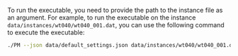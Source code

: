 To run the executable, you need to provide the path to the instance file as an argument. For example, to run the executable on the instance `data/instances/wt040/wt040_001.dat`, you can use the following command to execute the executable:

```bash
./PM --json data/default_settings.json data/instances/wt040/wt040_001.dat 4
```